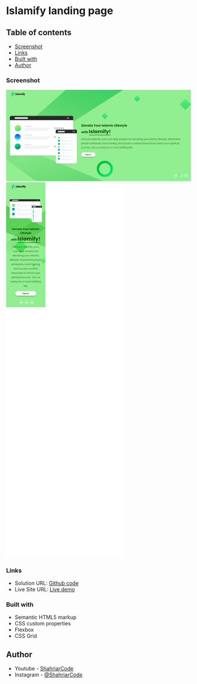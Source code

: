 # Islamify landing page


## Table of contents

  - [Screenshot](#screenshot)
  - [Links](#links)
  - [Built with](#built-with)
  - [Author](#author)

### Screenshot

![](./design/desktop.png)
![](./design/mobile.png)


### Links

- Solution URL: [Github code](https://github.com/ShahriarCode69/Islamify-Landing-page)
- Live Site URL: [Live demo](https://islamify.netlify.app/)


### Built with

- Semantic HTML5 markup
- CSS custom properties
- Flexbox
- CSS Grid

## Author

- Youtube - [ShahriarCode](https://www.youtube.com/channel/UCsyVCYT83eoOIJgc0K9-NEA)
- Instagram - [@ShahriarCode](https://www.instagram.com/shahriarcode)